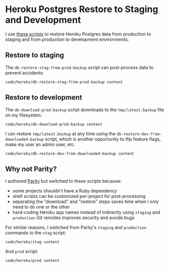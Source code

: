 # Heroku Postgres Restore to Staging and Development

I use [these scripts](https://github.com/croaky/blog/tree/main/code/heroku)
to restore Heroku Postgres data from production to staging
and from production to development environments.

## Restore to staging

The `db-restore-stag-from-prod-backup` script
can post-process data to prevent accidents:

```embed
code/heroku/db-restore-stag-from-prod-backup content
```

## Restore to development

The `db-download-prod-backup` script
downloads to the `tmp/latest.backup` file on my filesystem:

```embed
code/heroku/db-download-prod-backup content
```

I can restore `tmp/latest.backup` at any time using
the `db-restore-dev-from-downloaded-backup` script,
which is another opportunity to flip feature flags,
make my user an admin user, etc.

```embed
code/heroku/db-restore-dev-from-downloaded-backup content
```

## Why not Parity?

I authored [Parity](https://github.com/thoughtbot/parity)
but switched to these scripts because:

* some projects shouldn't have a Ruby dependency
* shell scripts can be customized per-project for post-processing
* separating the "download" and "restore" steps saves time
  when I only need to do one or the other
* hard-coding Heroku app names instead of indirectly using `staging` and
  `production` Git remotes improves security and avoids bugs

For similar reasons, I switched from Parity's `staging` and `production`
commands to the `stag` script:

```embed
code/heroku/stag content
```

And `prod` script:

```embed
code/heroku/prod content
```
